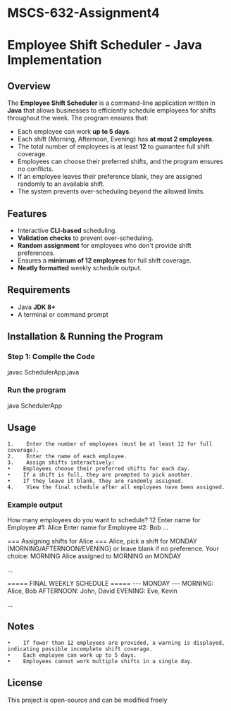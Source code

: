 # MSCS-632-Assignment4

# Employee Shift Scheduler - Java Implementation

## Overview

The **Employee Shift Scheduler** is a command-line application written in **Java** that allows businesses to efficiently schedule employees for shifts throughout the week. The program ensures that:

- Each employee can work **up to 5 days**.
- Each shift (Morning, Afternoon, Evening) has **at most 2 employees**.
- The total number of employees is at least **12** to guarantee full shift coverage.
- Employees can choose their preferred shifts, and the program ensures no conflicts.
- If an employee leaves their preference blank, they are assigned randomly to an available shift.
- The system prevents over-scheduling beyond the allowed limits.

## Features

- Interactive **CLI-based** scheduling.
- **Validation checks** to prevent over-scheduling.
- **Random assignment** for employees who don't provide shift preferences.
- Ensures a **minimum of 12 employees** for full shift coverage.
- **Neatly formatted** weekly schedule output.

## Requirements

- Java **JDK 8+**
- A terminal or command prompt

## Installation & Running the Program

### Step 1: Compile the Code
javac SchedulerApp.java

###  Run the program
java SchedulerApp

## Usage

    1.    Enter the number of employees (must be at least 12 for full coverage).
    2.    Enter the name of each employee.
    3.    Assign shifts interactively:
    •    Employees choose their preferred shifts for each day.
    •    If a shift is full, they are prompted to pick another.
    •    If they leave it blank, they are randomly assigned.
    4.    View the final schedule after all employees have been assigned.
    
### Example output

How many employees do you want to schedule? 12
Enter name for Employee #1: Alice
Enter name for Employee #2: Bob
...

=== Assigning shifts for Alice ===
Alice, pick a shift for MONDAY (MORNING/AFTERNOON/EVENING) or leave blank if no preference.
Your choice: MORNING
Alice assigned to MORNING on MONDAY

...

===== FINAL WEEKLY SCHEDULE =====
--- MONDAY ---
  MORNING: Alice, Bob
  AFTERNOON: John, David
  EVENING: Eve, Kevin

...


## Notes

    •    If fewer than 12 employees are provided, a warning is displayed, indicating possible incomplete shift coverage.
    •    Each employee can work up to 5 days.
    •    Employees cannot work multiple shifts in a single day.

## License
This project is open-source and can be modified freely
